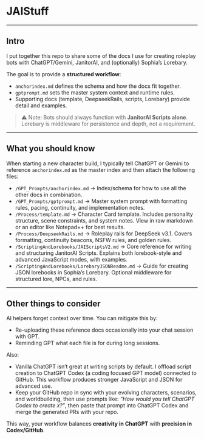 # JAIStuff
---
## Intro
I put together this repo to share some of the docs I use for creating roleplay bots with ChatGPT/Gemini, JanitorAI, and (optionally) Sophia’s Lorebary.  

The goal is to provide a **structured workflow**:  
- `anchorindex.md` defines the schema and how the docs fit together.  
- `gptprompt.md` sets the master system context and runtime rules.  
- Supporting docs (template, DeepseekRails, scripts, Lorebary) provide detail and examples.  

> ⚠️ Note: Bots should always function with **JanitorAI Scripts alone**. Lorebary is middleware for persistence and depth, not a requirement.

---

## What you should know
When starting a new character build, I typically tell ChatGPT or Gemini to reference `anchorindex.md` as the master index and then attach the following files:

- `/GPT_Prompts/anchorindex.md` → Index/schema for how to use all the other docs in combination.  
- `/GPT_Prompts/gptprompt.md` → Master system prompt with formatting rules, pacing, continuity, and implementation notes.  
- `/Process/template.md` → Character Card template. Includes personality structure, scene constraints, and system notes. View in raw markdown or an editor like Notepad++ for best results.  
- `/Process/DeepseekRails.md` → Roleplay rails for DeepSeek v3.1. Covers formatting, continuity beacons, NSFW rules, and golden rules.  
- `/ScriptingAndLorebooks/JAIScriptsV2.md` → Core reference for writing and structuring JanitorAI Scripts. Explains both lorebook-style and advanced JavaScript modes, with examples.  
- `/ScriptingAndLorebooks/LorebaryJSONReadme.md` → Guide for creating JSON lorebooks in Sophia’s Lorebary. Optional middleware for structured lore, NPCs, and rules.  

---

## Other things to consider
AI helpers forget context over time. You can mitigate this by:  
- Re-uploading these reference docs occasionally into your chat session with GPT.  
- Reminding GPT what each file is for during long sessions.  

Also:  
- Vanilla ChatGPT isn’t great at writing scripts by default. I offload script creation to ChatGPT Codex (a coding focused GPT model) connected to GitHub. This workflow produces stronger JavaScript and JSON for advanced use.  
- Keep your GitHub repo in sync with your evolving characters, scenarios, and worldbuilding, then use prompts like: *“How would you tell ChatGPT Codex to create `X`?”*, then paste that prompt into ChatGPT Codex and merge the generated PRs with your repo.

This way, your workflow balances **creativity in ChatGPT** with **precision in Codex/GitHub**.
